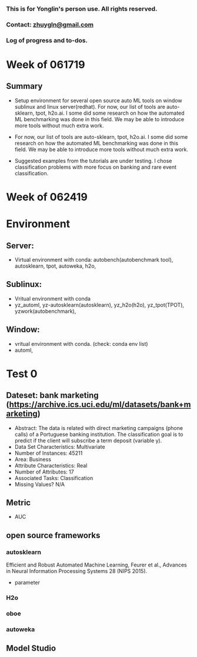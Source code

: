 ### This is for Yonglin's person use. All rights reserved.
### Contact: zhuygln@gmail.com
### Log of progress and to-dos.


# Week of 061719



## Summary
- Setup environment for several open source auto ML tools on window sublinux and linux server(redhat). For now, our list of tools are auto-sklearn, tpot, h2o.ai. I some did some research on how the automated ML benchmarking was done in this field. We may be able to introduce more tools without much extra work.

- For now, our list of tools are auto-sklearn, tpot, h2o.ai. I some did some research on how the automated ML benchmarking was done in this field. We may be able to introduce more tools without much extra work.

- Suggested examples from the tutorials are under testing. I chose classification problems with more focus on banking and rare event classification. 



# Week of 062419
# Environment 
## Server:
- Virtual environment with conda: autobench(autobenchmark tool), autosklearn, tpot, autoweka, h2o,


## Sublinux:

- Vritual environment with conda
- yz_automl, yz-autosklearn(autosklearn), yz_h2o(h2o), yz_tpot(TPOT), yzwork(autobenchmark),


## Window:

- vritual environment with conda. (check: conda env list)
- automl, 

# Test 0 
## Dateset: bank marketing (https://archive.ics.uci.edu/ml/datasets/bank+marketing)
- Abstract: The data is related with direct marketing campaigns (phone calls) of a Portuguese banking institution. The classification goal is to predict if the client will subscribe a term deposit (variable y).
- Data Set Characteristics:  Multivariate
- Number of Instances: 45211
- Area: Business
- Attribute Characteristics: Real
- Number of Attributes: 17
- Associated Tasks: Classification
- Missing Values? N/A

## Metric
- AUC

## open source frameworks

### autosklearn
Efficient and Robust Automated Machine Learning, Feurer et al., Advances in Neural Information Processing Systems 28 (NIPS 2015).
- parameter

### H2o
### oboe

### autoweka

## Model Studio



